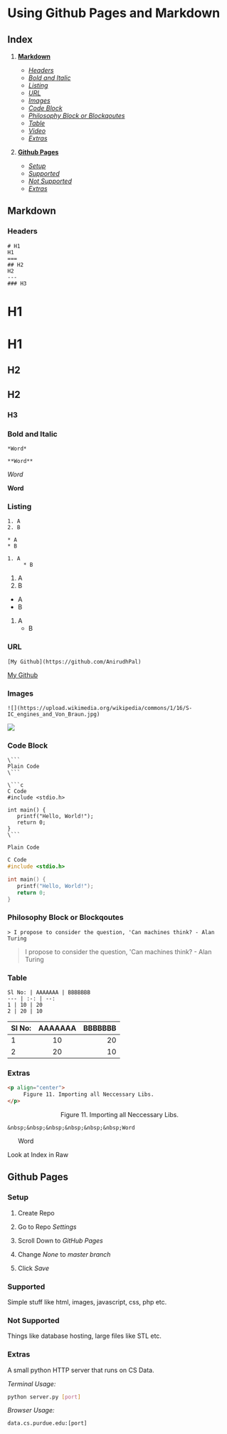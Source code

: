 Using Github Pages and Markdown
===

Index
---

1. [**Markdown**](https://github.com/AnirudhPal/TAPresentation#markdown)

      * [*Headers*](https://github.com/AnirudhPal/TAPresentation#headers)
      * [*Bold and Italic*](https://github.com/AnirudhPal/TAPresentation#bold-and-italic)
      * [*Listing*](https://github.com/AnirudhPal/TAPresentation#listing)
      * [*URL*](https://github.com/AnirudhPal/TAPresentation#url)
      * [*Images*](https://github.com/AnirudhPal/TAPresentation#images)
      * [*Code Block*](https://github.com/AnirudhPal/TAPresentation#code-block)
      * [*Philosophy Block or Blockqoutes*](https://github.com/AnirudhPal/TAPresentation#philosophy-block-or-blockqoutes)
      * [*Table*](https://github.com/AnirudhPal/TAPresentation#table)
      * [*Video*](https://github.com/AnirudhPal/TAPresentation#video)
      * [*Extras*](https://github.com/AnirudhPal/TAPresentation#extras)

2. [**Github Pages**](https://github.com/AnirudhPal/TAPresentation#github-pages)

      * [*Setup*](https://github.com/AnirudhPal/TAPresentation#setup)
      * [*Supported*](https://github.com/AnirudhPal/TAPresentation#supported)
      * [*Not Supported*](https://github.com/AnirudhPal/TAPresentation#not-supported)
      * [*Extras*](https://github.com/AnirudhPal/TAPresentation#extras-1)

Markdown
---

### Headers

```
# H1
H1
===
## H2
H2
---
### H3
```

# H1
H1
===
## H2
H2
---
### H3

### Bold and Italic

```
*Word*

**Word**
```

*Word*

**Word**

### Listing

```
1. A
2. B

* A
* B

1. A
     * B
```

1. A
2. B

* A
* B

1. A
     * B

### URL

```
[My Github](https://github.com/AnirudhPal)
```

[My Github](https://github.com/AnirudhPal)

### Images

```
![](https://upload.wikimedia.org/wikipedia/commons/1/16/S-IC_engines_and_Von_Braun.jpg)
```

![](https://upload.wikimedia.org/wikipedia/commons/1/16/S-IC_engines_and_Von_Braun.jpg)

### Code Block

```
\```
Plain Code
\```

\```c
C Code
#include <stdio.h>

int main() {
   printf("Hello, World!");
   return 0;
}
\```
```

```
Plain Code
```

```c
C Code
#include <stdio.h>

int main() {
   printf("Hello, World!");
   return 0;
}
```

### Philosophy Block or Blockqoutes

```
> I propose to consider the question, 'Can machines think? - Alan Turing
```

> I propose to consider the question, 'Can machines think? - Alan Turing

### Table

```
Sl No: | AAAAAAA | BBBBBBB
--- | :-: | --:
1 | 10 | 20
2 | 20 | 10
```

Sl No: | AAAAAAA | BBBBBBB
--- | :-: | --:
1 | 10 | 20
2 | 20 | 10

### Extras

```html
<p align="center">
     Figure 11. Importing all Neccessary Libs.
</p>
```

<p align="center">
     Figure 11. Importing all Neccessary Libs.
</p>

```
&nbsp;&nbsp;&nbsp;&nbsp;&nbsp;&nbsp;Word
```

&nbsp;&nbsp;&nbsp;&nbsp;&nbsp;&nbsp;Word

Look at Index in Raw

Github Pages
---

### Setup

1. Create Repo

2. Go to Repo *Settings*

3. Scroll Down to *GitHub Pages*

4. Change *None* to *master branch*

5. Click *Save*

### Supported

Simple stuff like html, images, javascript, css, php etc.

### Not Supported

Things like database hosting, large files like STL etc.

### Extras

A small python HTTP server that runs on CS Data.

*Terminal Usage:*
```bash
python server.py [port]
```

*Browser Usage:*
```
data.cs.purdue.edu:[port]
```
